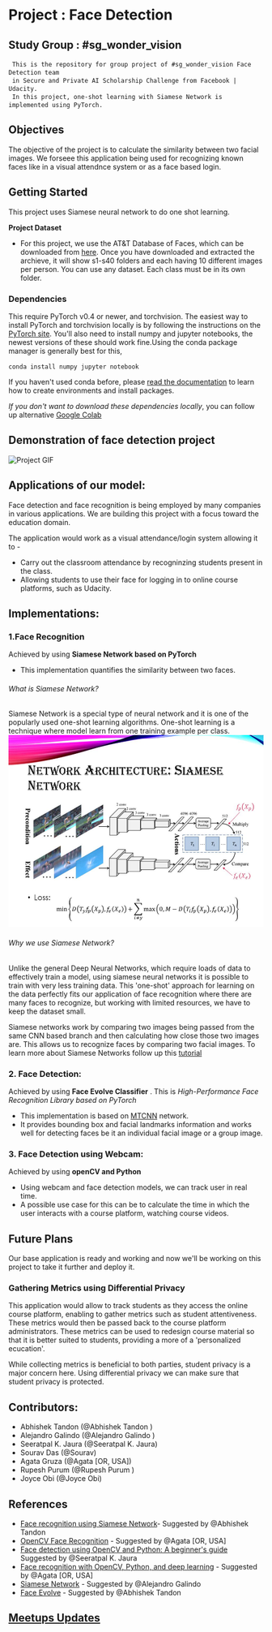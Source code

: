 # Project : Face Detection


  ## Study Group : #sg_wonder_vision
     This is the repository for group project of #sg_wonder_vision Face Detection team
     in Secure and Private AI Scholarship Challenge from Facebook | Udacity.
     In this project, one-shot learning with Siamese Network is implemented using PyTorch.

## Objectives 

The objective of the project is to calculate the similarity between two facial images. We forseee this application being used for recognizing known faces like in a visual attendnce system or as a face based login.

## Getting Started

This project uses Siamese neural network to do one shot learning. 

**Project Dataset**
- For this project, we use the AT&T Database of Faces, which can be downloaded from [here](https://www.cl.cam.ac.uk/research/dtg/attarchive/facedatabase.html). Once you have downloaded and extracted the archieve, it will show s1-s40 folders and each having 10 different images per person.
You can use any dataset. Each class must be in its own folder.


### Dependencies

This require PyTorch v0.4 or newer, and torchvision. The easiest way to install PyTorch and torchvision locally is by following the instructions on the [PyTorch site](https://pytorch.org/get-started/locally/). You'll also need to install numpy and jupyter notebooks, the newest versions of these should work fine.Using the conda package manager is generally best for this,
```
conda install numpy jupyter notebook
```
If you haven't used conda before, please [read the documentation](https://conda.io/en/latest/) to learn how to create environments and install packages. 

*If you don't want to download these dependencies locally*, you can follow up alternative [Google Colab](https://colab.research.google.com/)

## Demonstration of face detection project

<img src="https://github.com/JauraSeerat/Wonder_Vision_Face_Detection/blob/master/assets/code4.gif" alt="Project GIF">

## Applications of our model:

Face detection and face recognition is being employed by many companies in various applications. We are building this project with a focus toward the education domain. 

The application would work as a visual attendance/login system allowing it to -
* Carry out the classroom attendance by recogninzing students present in the class. 
* Allowing students to use their face for logging in to online course platforms, such as Udacity.


## Implementations:

### 1.Face Recognition 
Achieved by using **Siamese Network based on PyTorch**
- This implementation quantifies the similarity between two faces.

###### What is Siamese Network?
Siamese Network is a special type of neural network and it is one of the popularly used one-shot learning algorithms. One-shot learning is a technique where model learn from one training example per class.
![siamese network](https://github.com/JauraSeerat/Wonder_Vision_Face_Detection/blob/master/Siamese%20network.jpg)

###### Why we use Siamese Network?

Unlike the general Deep Neural Networks, which require loads of data to effectively train a model, using siamese neural networks it is possible to train with very less training data. This 'one-shot' approach for learning on the data perfectly fits our application of face recognition where there are many faces to recognize, but working with limited resources, we have to keep the dataset small.

Siamese networks work by comparing two images being passed from the same CNN based branch and then calculating how close those two images are. This allows us to recognize faces by comparing two facial images. 
To learn more about Siamese Networks follow up this [tutorial](https://medium.com/swlh/advance-ai-face-recognition-using-siamese-networks-219ee1a85cd5)

### 2. Face Detection:
Achieved by using **Face Evolve Classifier** . This is *High-Performance Face Recognition Library based on PyTorch*
- This implementation is based on [MTCNN]( https://arxiv.org/pdf/1604.02878.pdf) network.  
- It provides bounding box and facial landmarks information and works well for detecting faces be it an individual facial image or a group image. 

### 3. Face Detection using Webcam:
Achieved by using **openCV and Python**
- Using webcam and face detection models, we can track user in real time. 
- A possible use case for this can be to calculate the time in which the user interacts with a course platform, watching course videos. 

## Future Plans

Our base application is ready and working and now we'll be working on this project to take it further and deploy it. 

### Gathering Metrics using Differential Privacy

This application would allow to track students as they access the online course platform, enabling to gather metrics such as student attentiveness. These metrics would then be passed back to the course platform administrators. These metrics can be used to redesign course material so that it is better suited to students, providing a more of a 'personalized ecucation'. 

While collecting metrics is beneficial to both parties, student privacy is a major concern here. Using differential privacy we can make sure that student privacy is protected. 



##  Contributors:
- Abhishek Tandon (@Abhishek Tandon )
- Alejandro Galindo (@Alejandro Galindo )
- Seeratpal K. Jaura  (@Seeratpal K. Jaura) 
- Sourav Das (@Sourav) 
- Agata Gruza (@Agata [OR, USA])
- Rupesh Purum (@Rupesh Purum )
- Joyce Obi (@Joyce Obi)

## References
- [Face recognition using Siamese Network](https://medium.com/swlh/advance-ai-face-recognition-using-siamese-networks-219ee1a85cd5)- Suggested by @Abhishek Tandon
- [OpenCV Face Recognition](https://www.pyimagesearch.com/2018/09/24/opencv-face-recognition/) - Suggested by @Agata [OR, USA] 
- [Face detection using OpenCV and Python: A beginner's guide](https://www.superdatascience.com/blogs/opencv-face-detection) Suggested by @Seeratpal K. Jaura
- [Face recognition with OpenCV, Python, and deep learning](https://www.pyimagesearch.com/2018/06/18/face-recognition-with-opencv-python-and-deep-learning/) - Suggested by @Agata [OR, USA] 
- [Siamese Network](https://innovationincubator.com/siamese-neural-network-with-pytorch-code-example/) - Suggested by @Alejandro Galindo
- [Face Evolve](https://github.com/ZhaoJ9014/face.evoLVe.PyTorch) - Suggested by @Abhishek Tandon

## [Meetups Updates](https://docs.google.com/document/d/1bwPe_K4xh2Awk_72c1o9JmxKXtl661ko203j7e2_VpM/edit?usp=sharing)

